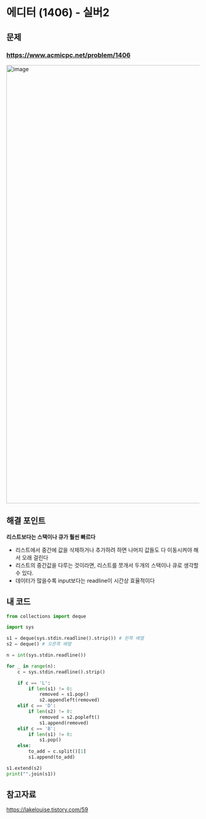 # 에디터 (1406) - 실버2

## 문제 
### https://www.acmicpc.net/problem/1406
<img width="1143" alt="image" src="https://user-images.githubusercontent.com/72330884/185396909-3b8244c6-e0c1-4750-b2d6-cbf38db61f92.png">

## 해결 포인트
**리스트보다는 스택이나 큐가 훨씬 빠르다**
- 리스트에서 중간에 값을 삭제하거나 추가하려 하면 나머지 값들도 다 이동시켜야 해서 오래 걸린다
- 리스트의 중간값을 다루는 것이라면, 리스트를 쪼개서 두개의 스택이나 큐로 생각할 수 있다.
- 데이터가 많을수록 input보다는 readline이 시간상 효율적이다

## 내 코드
```python
from collections import deque

import sys

s1 = deque(sys.stdin.readline().strip()) # 왼쪽 배열
s2 = deque() # 오른쪽 배열

n = int(sys.stdin.readline())

for _ in range(n):
    c = sys.stdin.readline().strip()

    if c == 'L':
        if len(s1) != 0:
            removed = s1.pop()
            s2.appendleft(removed)
    elif c == 'D':
        if len(s2) != 0:
            removed = s2.popleft()
            s1.append(removed)
    elif c == 'B':
        if len(s1) != 0:
            s1.pop()
    else:
        to_add = c.split()[1]
        s1.append(to_add)

s1.extend(s2)
print("".join(s1))
```

## 참고자료   
https://lakelouise.tistory.com/59
